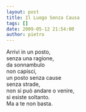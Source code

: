```yaml
---
layout: post
title: Il Luogo Senza Causa
tags: []
date: 2009-05-12 21:54:00
author: pietro
---
```

Arrivi in un posto,<br/>senza una ragione,<br/>da sonnambulo<br/>non capisci,<br/>un posto senza cause<br/>senza strade,<br/>non si può andare o venire,<br/>si esiste soltanto.<br/>Ma a te non basta.
